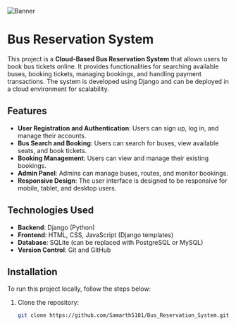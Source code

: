 ![Banner]()


# Bus Reservation System

This project is a **Cloud-Based Bus Reservation System** that allows users to book bus tickets online. It provides functionalities for searching available buses, booking tickets, managing bookings, and handling payment transactions. The system is developed using Django and can be deployed in a cloud environment for scalability.

## Features

- **User Registration and Authentication**: Users can sign up, log in, and manage their accounts.
- **Bus Search and Booking**: Users can search for buses, view available seats, and book tickets.
- **Booking Management**: Users can view and manage their existing bookings.
- **Admin Panel**: Admins can manage buses, routes, and monitor bookings.
- **Responsive Design**: The user interface is designed to be responsive for mobile, tablet, and desktop users.

## Technologies Used

- **Backend**: Django (Python)
- **Frontend**: HTML, CSS, JavaScript (Django templates)
- **Database**: SQLite (can be replaced with PostgreSQL or MySQL)
- **Version Control**: Git and GitHub

## Installation

To run this project locally, follow the steps below:

1. Clone the repository:
   ```bash
   git clone https://github.com/Samarth5101/Bus_Reservation_System.git
